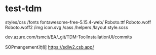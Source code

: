# test-tdm
styles/css
      /fonts
      fontawesome-free-5.15.4-web/
      Roboto.ttf
      Roboto.woff
      Roboto.woff2
      /img
       icon.svg
      /sass
          /helpers
          /layout
          style.scss


dev.azure.com/tsmcit/EA/_git/TDM-ToolInstallationUI/commits

SOPmangement功能
https://sdlw2.csb.app/
